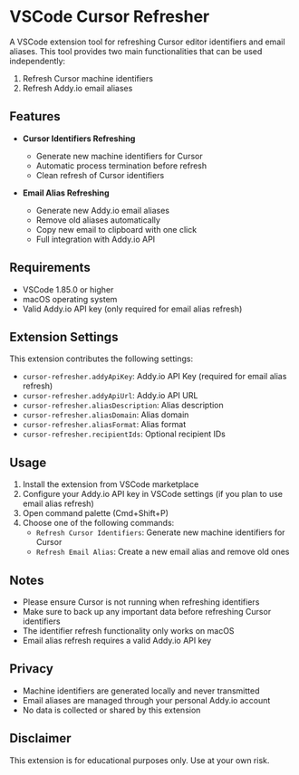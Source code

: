 # VSCode Cursor Refresher

A VSCode extension tool for refreshing Cursor editor identifiers and email aliases. This tool provides two main functionalities that can be used independently:
1. Refresh Cursor machine identifiers
2. Refresh Addy.io email aliases

## Features

- **Cursor Identifiers Refreshing**
  - Generate new machine identifiers for Cursor
  - Automatic process termination before refresh
  - Clean refresh of Cursor identifiers

- **Email Alias Refreshing**
  - Generate new Addy.io email aliases
  - Remove old aliases automatically
  - Copy new email to clipboard with one click
  - Full integration with Addy.io API

## Requirements

- VSCode 1.85.0 or higher
- macOS operating system
- Valid Addy.io API key (only required for email alias refresh)

## Extension Settings

This extension contributes the following settings:

* `cursor-refresher.addyApiKey`: Addy.io API Key (required for email alias refresh)
* `cursor-refresher.addyApiUrl`: Addy.io API URL
* `cursor-refresher.aliasDescription`: Alias description
* `cursor-refresher.aliasDomain`: Alias domain
* `cursor-refresher.aliasFormat`: Alias format
* `cursor-refresher.recipientIds`: Optional recipient IDs

## Usage

1. Install the extension from VSCode marketplace
2. Configure your Addy.io API key in VSCode settings (if you plan to use email alias refresh)
3. Open command palette (Cmd+Shift+P)
4. Choose one of the following commands:
   - `Refresh Cursor Identifiers`: Generate new machine identifiers for Cursor
   - `Refresh Email Alias`: Create a new email alias and remove old ones

## Notes

- Please ensure Cursor is not running when refreshing identifiers
- Make sure to back up any important data before refreshing Cursor identifiers
- The identifier refresh functionality only works on macOS
- Email alias refresh requires a valid Addy.io API key

## Privacy

- Machine identifiers are generated locally and never transmitted
- Email aliases are managed through your personal Addy.io account
- No data is collected or shared by this extension

## Disclaimer

This extension is for educational purposes only. Use at your own risk.
